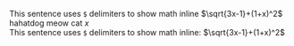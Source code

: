 This sentence uses `$` delimiters to show math inline $\sqrt{3x-1}+(1+x)^2$ hahatdog meow cat $x$ <br>
This sentence uses `$` delimiters to show math inline: $\sqrt{3x-1}+(1+x)^2$
